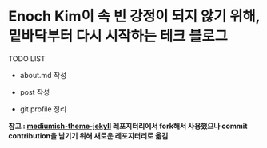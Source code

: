 # Enoch Kim이 속 빈 강정이 되지 않기 위해, 밑바닥부터 다시 시작하는 테크 블로그

TODO LIST

- about.md 작성

- post 작성

- git profile 정리

**참고 : [mediumish-theme-jekyll](https://github.com/wowthemesnet/mediumish-theme-jekyll) 레포지터리에서 fork해서 사용했으나 commit contribution을 남기기 위해 새로운 레포지터리로 옮김**
